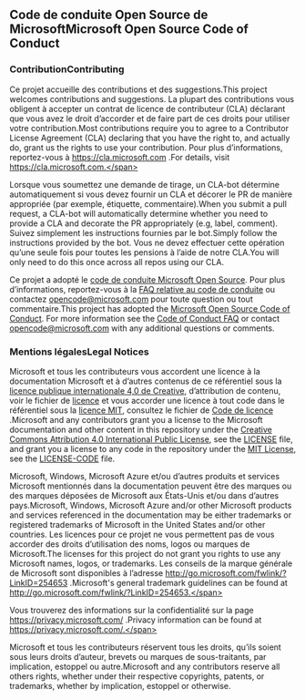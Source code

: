 ## <a name="microsoft-open-source-code-of-conduct"></a><span data-ttu-id="301cc-101">Code de conduite Open Source de Microsoft</span><span class="sxs-lookup"><span data-stu-id="301cc-101">Microsoft Open Source Code of Conduct</span></span>

### <a name="contributing"></a><span data-ttu-id="301cc-102">Contribution</span><span class="sxs-lookup"><span data-stu-id="301cc-102">Contributing</span></span>

<span data-ttu-id="301cc-103">Ce projet accueille des contributions et des suggestions.</span><span class="sxs-lookup"><span data-stu-id="301cc-103">This project welcomes contributions and suggestions.</span></span>  <span data-ttu-id="301cc-104">La plupart des contributions vous obligent à accepter un contrat de licence de contributeur (CLA) déclarant que vous avez le droit d’accorder et de faire part de ces droits pour utiliser votre contribution.</span><span class="sxs-lookup"><span data-stu-id="301cc-104">Most contributions require you to agree to a Contributor License Agreement (CLA) declaring that you have the right to, and actually do, grant us the rights to use your contribution.</span></span> <span data-ttu-id="301cc-105">Pour plus d’informations, reportez-vous à https://cla.microsoft.com .</span><span class="sxs-lookup"><span data-stu-id="301cc-105">For details, visit https://cla.microsoft.com.</span></span>

<span data-ttu-id="301cc-106">Lorsque vous soumettez une demande de tirage, un CLA-bot détermine automatiquement si vous devez fournir un CLA et décorer le PR de manière appropriée (par exemple, étiquette, commentaire).</span><span class="sxs-lookup"><span data-stu-id="301cc-106">When you submit a pull request, a CLA-bot will automatically determine whether you need to provide a CLA and decorate the PR appropriately (e.g, label, comment).</span></span> <span data-ttu-id="301cc-107">Suivez simplement les instructions fournies par le bot.</span><span class="sxs-lookup"><span data-stu-id="301cc-107">Simply follow the instructions provided by the bot.</span></span> <span data-ttu-id="301cc-108">Vous ne devez effectuer cette opération qu’une seule fois pour toutes les pensions à l’aide de notre CLA.</span><span class="sxs-lookup"><span data-stu-id="301cc-108">You will only need to do this once across all repos using our CLA.</span></span>

<span data-ttu-id="301cc-p103">Ce projet a adopté le [code de conduite Microsoft Open Source](https://opensource.microsoft.com/codeofconduct/). Pour plus d’informations, reportez-vous à la [FAQ relative au code de conduite](https://opensource.microsoft.com/codeofconduct/faq/) ou contactez [opencode@microsoft.com](mailto:opencode@microsoft.com) pour toute question ou tout commentaire.</span><span class="sxs-lookup"><span data-stu-id="301cc-p103">This project has adopted the [Microsoft Open Source Code of Conduct](https://opensource.microsoft.com/codeofconduct/). For more information see the [Code of Conduct FAQ](https://opensource.microsoft.com/codeofconduct/faq/) or contact [opencode@microsoft.com](mailto:opencode@microsoft.com) with any additional questions or comments.</span></span>

### <a name="legal-notices"></a><span data-ttu-id="301cc-111">Mentions légales</span><span class="sxs-lookup"><span data-stu-id="301cc-111">Legal Notices</span></span>

<span data-ttu-id="301cc-112">Microsoft et tous les contributeurs vous accordent une licence à la documentation Microsoft et à d’autres contenus de ce référentiel sous la [licence publique internationale 4,0 de Creative](https://creativecommons.org/licenses/by/4.0/legalcode), d’attribution de contenu, voir le fichier de [licence](LICENSE) et vous accorder une licence à tout code dans le référentiel sous la [licence MIT](https://opensource.org/licenses/MIT), consultez le fichier de [Code de licence](LICENSE-CODE) .</span><span class="sxs-lookup"><span data-stu-id="301cc-112">Microsoft and any contributors grant you a license to the Microsoft documentation and other content in this repository under the [Creative Commons Attribution 4.0 International Public License](https://creativecommons.org/licenses/by/4.0/legalcode), see the [LICENSE](LICENSE) file, and grant you a license to any code in the repository under the [MIT License](https://opensource.org/licenses/MIT), see the [LICENSE-CODE](LICENSE-CODE) file.</span></span>

<span data-ttu-id="301cc-113">Microsoft, Windows, Microsoft Azure et/ou d’autres produits et services Microsoft mentionnés dans la documentation peuvent être des marques ou des marques déposées de Microsoft aux États-Unis et/ou dans d’autres pays.</span><span class="sxs-lookup"><span data-stu-id="301cc-113">Microsoft, Windows, Microsoft Azure and/or other Microsoft products and services referenced in the documentation may be either trademarks or registered trademarks of Microsoft in the United States and/or other countries.</span></span>
<span data-ttu-id="301cc-114">Les licences pour ce projet ne vous permettent pas de vous accorder des droits d’utilisation des noms, logos ou marques de Microsoft.</span><span class="sxs-lookup"><span data-stu-id="301cc-114">The licenses for this project do not grant you rights to use any Microsoft names, logos, or trademarks.</span></span>
<span data-ttu-id="301cc-115">Les conseils de la marque générale de Microsoft sont disponibles à l’adresse http://go.microsoft.com/fwlink/?LinkID=254653 .</span><span class="sxs-lookup"><span data-stu-id="301cc-115">Microsoft's general trademark guidelines can be found at http://go.microsoft.com/fwlink/?LinkID=254653.</span></span>

<span data-ttu-id="301cc-116">Vous trouverez des informations sur la confidentialité sur la page https://privacy.microsoft.com/ .</span><span class="sxs-lookup"><span data-stu-id="301cc-116">Privacy information can be found at https://privacy.microsoft.com/.</span></span>

<span data-ttu-id="301cc-117">Microsoft et tous les contributeurs réservent tous les droits, qu’ils soient sous leurs droits d’auteur, brevets ou marques de sous-traitants, par implication, estoppel ou autre.</span><span class="sxs-lookup"><span data-stu-id="301cc-117">Microsoft and any contributors reserve all others rights, whether under their respective copyrights, patents, or trademarks, whether by implication, estoppel or otherwise.</span></span>
